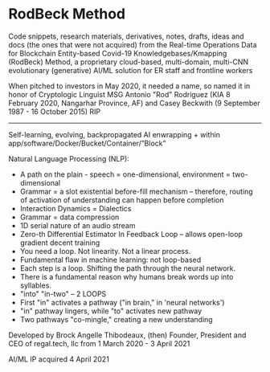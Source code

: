# RodBeck Method

Code snippets, research materials, derivatives, notes, drafts, ideas and docs (the ones that were not acquired) from the Real-time Operations Data for Blockchain Entity-based Covid-19 Knowledgebases/Kmapping (RodBeck) Method, a proprietary cloud-based, multi-domain, multi-CNN evolutionary (generative) AI/ML solution for ER staff and frontline workers

When pitched to investors in May 2020, it needed a name, so named it in honor of Cryptologic Linguist MSG Antonio "Rod" Rodriguez (KIA 8 February 2020, Nangarhar Province, AF) and Casey Beckwith (9 September 1987 - 16 October 2015) RIP

_____________________________________

Self-learning, evolving, backpropagated AI enwrapping + within app/software/Docker/Bucket/Container/”Block”

Natural Language Processing (NLP):
- A path on the plain - speech = one-dimensional, environment = two-dimensional
- Grammar = a slot existential before-fill mechanism – therefore, routing of activation of understanding can happen before completion
- Interaction Dynamics = Dialectics
- Grammar = data compression
- 1D serial nature of an audio stream
- Zero-th Differential Estimator In Feedback Loop – allows open-loop gradient decent training
- You need a loop. Not linearity. Not a linear process.
- Fundamental flaw in machine learning: not loop-based
- Each step is a loop. Shifting the path through the neural network.
- There is a fundamental reason why humans break words up into syllables.
- "into" "in-two" – 2 LOOPS
- First "in" activates a pathway ("in brain," in 'neural networks')
- "in" pathway lingers, while "to" activates new pathway
- Two pathways "co-mingle," creating a new understanding


Developed by Brock Angelle Thibodeaux, (then) Founder, President and CEO of regal.tech, llc from 1 March 2020 - 3 April 2021

AI/ML IP acquired 4 April 2021
